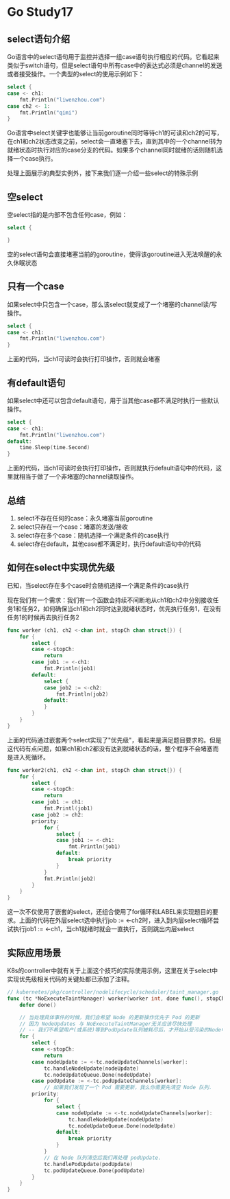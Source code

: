 # Go Study17


## select语句介绍
Go语言中的select语句用于监控并选择一组case语句执行相应的代码。它看起来类似于switch语句，但是select语句中所有case中的表达式必须是channel的发送或者接受操作。一个典型的select的使用示例如下：
```go
select {
case <- ch1:
    fmt.Println("liwenzhou.com")
case ch2 <- 1:
    fmt.Println("qimi")
}
```
Go语言中select关键字也能够让当前goroutine同时等待ch1的可读和ch2的可写，在ch1和ch2状态改变之前，select会一直堵塞下去，直到其中的一个channel转为就绪状态时执行对应的case分支的代码。如果多个channel同时就绪的话则随机选择一个case执行。

处理上面展示的典型实例外，接下来我们逐一介绍一些select的特殊示例

## 空select
空select指的是内部不包含任何case，例如：
```go
select {

}
```
空的select语句会直接堵塞当前的goroutine，使得该goroutine进入无法唤醒的永久休眠状态

## 只有一个case
如果select中只包含一个case，那么该select就变成了一个堵塞的channel读/写操作。

```go
select {
case <- ch1:
    fmt.Println("liwenzhou.com")
}
```

上面的代码，当ch1可读时会执行打印操作，否则就会堵塞

## 有default语句
如果select中还可以包含default语句，用于当其他case都不满足时执行一些默认操作。

```go
select {
case <- ch1:
    fmt.Println("liwenzhou.com")
default:
    time.Sleep(time.Second)
}
```

上面的代码，当ch1可读时会执行打印操作，否则就执行default语句中的代码，这里就相当于做了一个非堵塞的channel读取操作。

## 总结
1. select不存在任何的case：永久堵塞当前goroutine
2. select只存在一个case：堵塞的发送/接收
3. select存在多个case：随机选择一个满足条件的case执行
4. select存在default，其他case都不满足时，执行default语句中的代码

## 如何在select中实现优先级
已知，当select存在多个case时会随机选择一个满足条件的case执行

现在我们有一个需求：我们有一个函数会持续不间断地从ch1和ch2中分别接收任务1和任务2，如何确保当ch1和ch2同时达到就绪状态时，优先执行任务1，在没有任务1的时候再去执行任务2

```go
func worker (ch1, ch2 <-chan int, stopCh chan struct{}) {
    for {
        select {
        case <-stopCh:
            return
        case job1 := <-ch1:
            fmt.Println(job1)
        default:
            select {
            case job2 := <-ch2:
                fmt.Println(job2)
            default:
            }
        }
    }
}
```

上面的代码通过嵌套两个select实现了"优先级"，看起来是满足题目要求的。但是这代码有点问题，如果ch1和ch2都没有达到就绪状态的话，整个程序不会堵塞而是进入死循环。

```go
func worker2(ch1, ch2 <-chan int, stopCh chan struct{}) {
    for {
        select {
        case <-stopCh:
            return
        case job1 := ch1:
            fmt.Printl(job1)
        case job2 := ch2:
        priority:
            for {
                select {
                case job1 := <-ch1:
                    fmt.Println(job1)
                default:
                    break priority
                }
            }
            fmt.Println(job2)
        }
    }
}
```
这一次不仅使用了嵌套的select，还组合使用了for循环和LABEL来实现题目的要求。上面的代码在外层select选中执行job := <-ch2时，进入到内层select循环尝试执行job1 := <-ch1，当ch1就绪时就会一直执行，否则跳出内层select

## 实际应用场景
K8s的controller中就有关于上面这个技巧的实际使用示例，这里在关于select中实现优先级相关代码的关键处都已添加了注释。

```go
// kubernetes/pkg/controller/nodelifecycle/scheduler/taint_manager.go 
func (tc *NoExecuteTaintManager) worker(worker int, done func(), stopCh <-chan struct{}) {
	defer done()

	// 当处理具体事件的时候，我们会希望 Node 的更新操作优先于 Pod 的更新
	// 因为 NodeUpdates 与 NoExecuteTaintManager无关应该尽快处理
	// -- 我们不希望用户(或系统)等到PodUpdate队列被耗尽后，才开始从受污染的Node中清除pod。
	for {
		select {
		case <-stopCh:
			return
		case nodeUpdate := <-tc.nodeUpdateChannels[worker]:
			tc.handleNodeUpdate(nodeUpdate)
			tc.nodeUpdateQueue.Done(nodeUpdate)
		case podUpdate := <-tc.podUpdateChannels[worker]:
			// 如果我们发现了一个 Pod 需要更新，我么你需要先清空 Node 队列.
		priority:
			for {
				select {
				case nodeUpdate := <-tc.nodeUpdateChannels[worker]:
					tc.handleNodeUpdate(nodeUpdate)
					tc.nodeUpdateQueue.Done(nodeUpdate)
				default:
					break priority
				}
			}
			// 在 Node 队列清空后我们再处理 podUpdate.
			tc.handlePodUpdate(podUpdate)
			tc.podUpdateQueue.Done(podUpdate)
		}
	}
}
```
